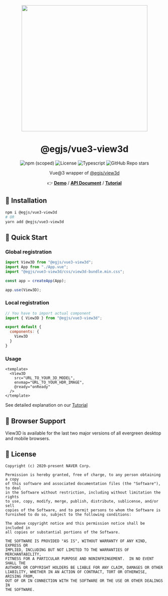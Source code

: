 <center>

<img width="400" src="https://naver.github.io/egjs-view3d/poster/cube.png">

# @egjs/vue3-view3d

<img alt="npm (scoped)" src="https://img.shields.io/npm/v/@egjs/vue3-view3d?logo=npm"></img>
<img alt="License" src="https://img.shields.io/github/license/naver/egjs-view3d" />
<img alt="Typescript" src="https://img.shields.io/static/v1.svg?label=&message=TypeScript&color=294E80&style=flat-square&logo=typescript" />
<img alt="GitHub Repo stars" src="https://img.shields.io/github/stars/naver/egjs-view3d?style=social" />

Vue@3 wrapper of <a href="https://github.com/naver/egjs-view3d">@egjs/view3d</a>

👉 **[Demo](https://naver.github.io/egjs-view3d)** / **[API Document](https://naver.github.io/egjs-view3d/docs/api/View3D)** / **[Tutorial](https://naver.github.io/egjs-view3d/docs/)**

</center>

## 🔹 Installation

```sh
npm i @egjs/vue3-view3d
# OR
yarn add @egjs/vue3-view3d
```

## 🔹 Quick Start
### Global registration
```js
import View3D from "@egjs/vue3-view3d";
import App from "./App.vue";
import "@egjs/vue3-view3d/css/view3d-bundle.min.css";

const app = createApp(App);

app.use(View3D);
```

### Local registration
```js
// You have to import actual component
import { View3D } from "@egjs/vue3-view3d";

export default {
  components: {
    View3D
  }
}
```

### Usage
```vue
<template>
  <View3D
    src="URL_TO_YOUR_3D_MODEL",
    envmap="URL_TO_YOUR_HDR_IMAGE",
    @ready="onReady"
  />
</template>
```

See detailed explanation on our [Tutorial](https://naver.github.io/egjs-view3d/docs/)

## 🔹 Browser Support
View3D is available for the last two major versions of all evergreen desktop and mobile browsers.

## 🔹 License
```
Copyright (c) 2020-present NAVER Corp.

Permission is hereby granted, free of charge, to any person obtaining a copy
of this software and associated documentation files (the "Software"), to deal
in the Software without restriction, including without limitation the rights
to use, copy, modify, merge, publish, distribute, sublicense, and/or sell
copies of the Software, and to permit persons to whom the Software is
furnished to do so, subject to the following conditions:

The above copyright notice and this permission notice shall be included in
all copies or substantial portions of the Software.

THE SOFTWARE IS PROVIDED "AS IS", WITHOUT WARRANTY OF ANY KIND, EXPRESS OR
IMPLIED, INCLUDING BUT NOT LIMITED TO THE WARRANTIES OF MERCHANTABILITY,
FITNESS FOR A PARTICULAR PURPOSE AND NONINFRINGEMENT.  IN NO EVENT SHALL THE
AUTHORS OR COPYRIGHT HOLDERS BE LIABLE FOR ANY CLAIM, DAMAGES OR OTHER
LIABILITY, WHETHER IN AN ACTION OF CONTRACT, TORT OR OTHERWISE, ARISING FROM,
OUT OF OR IN CONNECTION WITH THE SOFTWARE OR THE USE OR OTHER DEALINGS IN
THE SOFTWARE.
```

